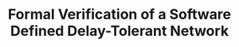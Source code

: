 ---
title:  Formal Verification of a Software Defined Delay-Tolerant Network
authors: Jan-Paul Ramos-Dávila, Alwyn E. Goodloe
type:
category: workshop
conf: CoqPL
in: "The Eleventh International Workshop on Coq for Programming Languages, co-located with POPL"
year: 2025
month: 
dates: 
pages: In Submission
---